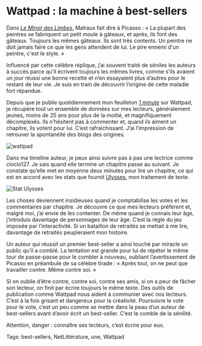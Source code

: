 # Wattpad : la machine à best-sellers

Dans [*Le Miroir des Limbes*](https://books.google.fr/books?id=WUbVUHYWjIUC&pg=PT264&lpg=PT264&dq=La+plupart+des+peintres+se+fabriquent+un+petit+moule+%C3%A0+g%C3%A2teaux&source=bl&ots=6BVTvJ-rB3&sig=88SyYYFWvB06-rDLlaZxjgB47VQ&hl=fr&sa=X&ei=gVjjVLaGOY6y7QaE8YCwBg&ved=0CCYQ6AEwAQ#v=onepage&q=La%20plupart%20des%20peintres%20se%20fabriquent%20un%20petit%20moule%20%C3%A0%20g%C3%A2teaux&f=false), Malraux fait dire à Picasso : « La plupart des peintres se fabriquent un petit moule à gâteaux, et après, ils font des gâteaux. Toujours les mêmes gâteaux. Ils sont très contents. Un peintre ne doit jamais faire ce que les gens attendent de lui. Le pire ennemi d'un peintre, c'est le style. »<span id="more-39455"></span>

Influencé par cette célèbre réplique, j’ai souvent traité de séniles les auteurs à succès parce qu’il écrivent toujours les mêmes livres, comme s’ils avaient un jour réussi une bonne recette et n’en essayaient plus d’autres pour le restant de leur vie. Je suis en train de découvrir l’origine de cette maladie fort répandue.

Depuis que je publie quotidiennement mon feuilleton [*1 minute*](http://www.wattpad.com/story/29694130-1-minute) sur Wattpad, je récupère tout un ensemble de données sur mes lecteurs, généralement jeunes, moins de 25 ans pour plus de la moitié, et magnifiquement décomplexés. Ils n’hésitent pas à commenter et, quand ils aiment un chapitre, ils votent pour lui. C’est rafraîchissant. J’ai l’impression de retrouver la spontanéité des blogs des origines.

![wattpad](http://blog.tcrouzet.comhttps://tcrouzet.com/images_tc/2015/02/wattpad1.jpg)

Dans ma timeline auteur, je peux ainsi suivre pas à pas une lectrice comme cloclo127. Je sais quand elle termine un chapitre passe au suivant. Je constate qu’elle met en moyenne deux minutes pour lire un chapitre, ce qui est en accord avec les stats que fournit [Ulysses](http://www.ulyssesapp.com/), mon traitement de texte.

![Stat Ulysses](http://blog.tcrouzet.comhttps://tcrouzet.com/images_tc/2015/02/ulyssestat.png)

Les choses deviennent insidieuses quand je comptabilise les votes et les commentaires par chapitre. Je découvre ce que mes lecteurs préfèrent et, malgré moi, j’ai envie de les contenter. De même quand je connais leur âge, j’introduis davantage de personnages de leur âge. C’est la règle du jeu imposée par l’interactivité. Si un bataillon de retraités se mettait à me lire, davantage de retraités peupleraient mon histoire.

Un auteur qui réussit un premier best-seller a ainsi touché par miracle un public qu’il a comblé. La tentation est grande pour lui de répéter le même tour de passe-passe pour le combler à nouveau, oubliant l’avertissement de Picasso en préambule de sa célèbre tirade : « Après tout, on ne peut que travailler contre. Même contre soi. »

Si on oublie d’être contre, contre soi, contre ses amis, si on a peur de fâcher son lecteur, on finit par écrire toujours le même texte. Des outils de publication comme Wattpad nous aident à communier avec nos lecteurs. C’est à la fois grisant et dangereux pour la créativité. Poursuivre le vote pour le vote, c’est un peu comme se mettre dans la peau d’un auteur de best-sellers avant d’avoir écrit un best-seller. C’est le comble de la sénilité.

Attention, danger : connaître ses lecteurs, c’est écrire pour eux.

Tags: best-sellers, NetLittérature, une, Wattpad